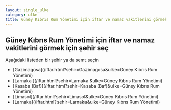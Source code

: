```yaml
---
layout: single_ulke
category: ulke
title: Güney Kıbrıs Rum Yönetimi için iftar ve namaz vakitlerini görmek için şehir seç
---
```



## Güney Kıbrıs Rum Yönetimi için iftar ve namaz vakitlerini görmek için şehir seç

Aşağıdaki listeden bir şehir ya da semt seçin


* [Gazimagosa](/iftar.html?sehir=Gazimagosa&ulke=Güney Kıbrıs Rum Yönetimi)
* [Larnaka ](/iftar.html?sehir=Larnaka &ulke=Güney Kıbrıs Rum Yönetimi)
* [Kasaba (Baf)](/iftar.html?sehir=Kasaba (Baf)&ulke=Güney Kıbrıs Rum Yönetimi)
* [Limasol](/iftar.html?sehir=Limasol&ulke=Güney Kıbrıs Rum Yönetimi)
* [Larnaka](/iftar.html?sehir=Larnaka&ulke=Güney Kıbrıs Rum Yönetimi)
